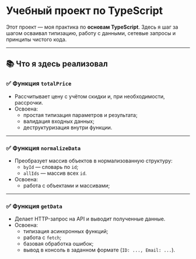 # Учебный проект по TypeScript

Этот проект — моя практика по **основам TypeScript**. Здесь я шаг за шагом осваивал типизацию, работу с данными, сетевые запросы и принципы чистого кода.

---

## 📚 Что я здесь реализовал

### ✅ Функция `totalPrice`

- Рассчитывает цену с учётом скидки и, при необходимости, рассрочки.
- Освоена:
    - простая типизация параметров и результата;
    - валидация входных данных;
    - деструктуризация внутри функции.

---

### ✅ Функция `normalizeData`

- Преобразует массив объектов в нормализованную структуру:
    - `byId` — словарь по `id`;
    - `allIds` — массив всех `id`.
- Освоена:
    - работа с объектами и массивами;

---

### ✅ Функция `getData`

- Делает HTTP-запрос на API и выводит полученные данные.
- Освоена:
    - типизация асинхронных функций;
    - работа с `fetch`;
    - базовая обработка ошибок;
    - вывод в консоль в заданном формате (`ID: ..., Email: ...`).


